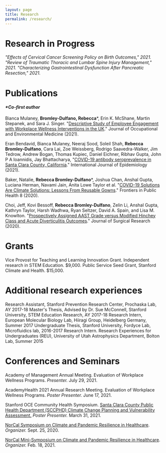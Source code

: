 ```yaml
---
layout: page
title: Research
permalink: /research/
---
```


 
# **Research in Progress**
_"Effects of Cervical Cancer Screening Policy on Birth Outcomes," 2021.
"Review of Traumatic Thoracic and Lumbar Spine Injury Management," 2021.
"Characterizing Gastrointestinal Dysfunction After Pancreatic Resection," 2021._

# **Publications** 
#### _*Co-first author_

Bianca Mulaney, **Bromley-Dulfano, Rebecca***, Erin K. McShane, Martin Stepanek, and Sara J. Singer. "[Descriptive Study of Employee Engagement with Workplace Wellness Interventions in the UK](https://journals.lww.com/joem/Abstract/9000/Descriptive_Study_of_Employee_Engagement_with.97904.aspx)." Journal of Occupational and Environmental Medicine (2021).


Eran Bendavid, Bianca Mulaney, Neeraj Sood, Soleil Shah, **Rebecca Bromley-Dulfano**, Cara Lai, Zoe Weissberg, Rodrigo Saavedra-Walker, Jim Tedrow, Andrew Bogan, Thomas Kupiec, Daniel Eichner, Ribhav Gupta, John P A Ioannidis, Jay Bhattacharya, "[COVID-19 antibody seroprevalence in Santa Clara County, California](https://academic.oup.com/ije/article/50/2/410/6146069)." International Journal of Epidemiology (2021).

Baker, Natalie, **Rebecca Bromley-Dulfano***, Joshua Chan, Anshal Gupta, Luciana Herman, Navami Jain, Anita Lowe Taylor et al. "[COVID-19 Solutions Are Climate Solutions: Lessons From Reusable Gowns](https://www.ncbi.nlm.nih.gov/pmc/articles/PMC7732643/)." Frontiers in Public Health 8 (2020).

Choi, Jeff, Kovi Bessoff, **Rebecca Bromley-Dulfano**, Zelin Li, Anshal Gupta, Kathryn Taylor, Harsh Wadhwa, Ryan Seltzer, David A. Spain, and Lisa M. Knowlton. "[Prospectively Assigned AAST Grade versus Modified Hinchey Class and Acute Diverticulitis Outcomes](https://www.sciencedirect.com/science/article/pii/S0022480420307356)." Journal of Surgical Research (2020).

# **Grants**
Vice Provost for Teaching and Learning Innovation Grant. Independent research in STEM Education. $9,000.
Public Service Seed Grant, Stanford Climate and Health. $15,000.

# **Additional research experiences**
Research Assistant, Stanford Prevention Research Center, Prochaska Lab, AY 2017-18
Master's Thesis, Advised by Dr. Sue McConnell, Stanford University, STEM Education Research, AY 2017-18
Research Intern, European Molecular Biology Lab, Hiiragi Group, Heidelberg Germany, Summer 2017
Undergraduate Thesis, Stanford University, Fordyce Lab, Microfluidics lab, 2016-2017
Research Intern. Research Experiences for Undergraduates (REU), University of Utah Astrophysics Department, Bolton Lab, Summer 2015

# **Conferences and Seminars**
Academy of Management Annual Meeting. Evaluation of Workplace Wellness Programs. _Presenter._ July 29, 2021.

AcademyHealth 2021 Annual Research Meeting. Evaluation of Workplace Wellness Programs. _Poster Presenter._ June 17, 2021.

Stanford OCE Community Health Symposium. [Santa Clara County Public Health Department (SCCPHD) Climate Change Planning and Vulnerability Assessment.](https://med.stanford.edu/oce/partnerships-collaborations/community-health-symposium/community-health-symposium-abstracts---posters.html) _Poster Presenter._ March 31, 2021.

[NorCal Symposium on Climate and Pandemic Resilience in Healthcare](https://med.stanford.edu/allergyandasthma/news/CurrentEvents/NorCalSymposium.html). _Organizer._ Sept. 25, 2020.

[NorCal Mini-Symposium on Climate and Pandemic Resilience in Healthcare](https://conservation.stanford.edu/events/norcal-mini-symposium-climate-and-pandemic-resilience). _Organizer._ Feb. 18, 2021.

